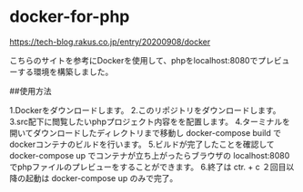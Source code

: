# docker-for-php


<https://tech-blog.rakus.co.jp/entry/20200908/docker>

こちらのサイトを参考にDockerを使用して、phpをlocalhost:8080でプレビューする環境を構築しました。


##使用方法

1.Dockerをダウンロードします。
2.このリポジトリをダウンロードします。
3.src配下に閲覧したいphpプロジェクト内容をを配置します。
4.ターミナルを開いてダウンロードしたディレクトリまで移動し docker-compose build でdockerコンテナのビルドを行います。
5.ビルドが完了したことを確認して docker-compose up でコンテナが立ち上がったらブラウザの localhost:8080 でphpファイルのプレビューをすることができます。
6.終了は ctr. + c ２回目以降の起動は docker-compose up のみで完了。


